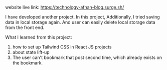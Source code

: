 website live link: https://technology-afnan-blog.surge.sh/

I have developed another project. In this project, Additionally, I tried saving data in local storage again. And user can easily delete local storage data from the front end.

What I learned from this project:
1. how to set up Tailwind CSS in React JS projects
2. about state lift-up
3. The user can't bookmark that post second time, which already exists on the bookmark.